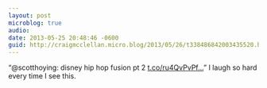 ```yaml
---
layout: post
microblog: true
audio: 
date: 2013-05-25 20:48:46 -0600
guid: http://craigmcclellan.micro.blog/2013/05/26/t338486842003435520.html
---
```

“@scotthoying: disney hip hop fusion pt 2 [t.co/ru4QvPvPf...](https://t.co/ru4QvPvPfv)” I laugh so hard every time I see this.
